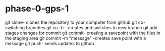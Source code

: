 # phase-0-gps-1
git clone- clones the repository to your computer from github
git co- switching branches
git co -b - creates and switches to new branch
git add- stages changes for commit
git commit- creating a savepoint with the files in the staging area
git commit -m "message" -creates save point with a message
git push- sends updates to github

